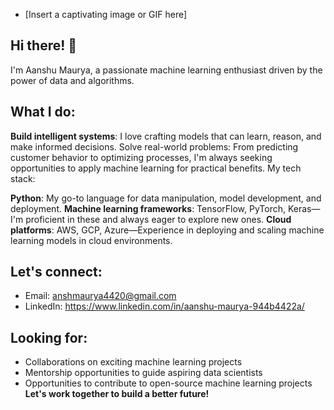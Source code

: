 - [Insert a captivating image or GIF here]

## Hi there! 👋

I'm Aanshu Maurya, a passionate machine learning enthusiast driven by the power of data and algorithms.

## What I do:

**Build intelligent systems**: I love crafting models that can learn, reason, and make informed decisions.
Solve real-world problems: From predicting customer behavior to optimizing processes, I'm always seeking opportunities to apply machine learning for practical benefits.
My tech stack:

**Python**: My go-to language for data manipulation, model development, and deployment.
**Machine learning frameworks**: TensorFlow, PyTorch, Keras—I'm proficient in these and always eager to explore new ones.
**Cloud platforms**: AWS, GCP, Azure—Experience in deploying and scaling machine learning models in cloud environments.


## Let's connect:

- Email: anshmaurya4420@gmail.com
- LinkedIn: https://www.linkedin.com/in/aanshu-maurya-944b4422a/

## Looking for:

- Collaborations on exciting machine learning projects
- Mentorship opportunities to guide aspiring data scientists
- Opportunities to contribute to open-source machine learning projects
**Let's work together to build a better future!**


<!---
Ansh420/Ansh420 is a ✨ special ✨ repository because its `README.md` (this file) appears on your GitHub profile.
You can click the Preview link to take a look at your changes.
--->
